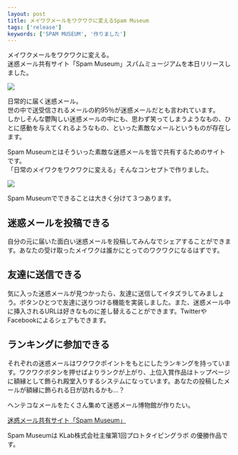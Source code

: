 ```yaml
---
layout: post
title: メイワクメールをワクワクに変えるSpam Museum
tags: ['release']
keywords: ['SPAM MUSEUM', '作りました']
---
```


メイワクメールをワクワクに変える。<br/>
迷惑メール共有サイト「Spam Museum」スパムミュージアムを本日リリースしました。

[![ ](/img/blog_spammuseum_ss.png)](http://meiwaku.me)

日常的に届く迷惑メール。<br/>
世の中で送受信されるメールの約95％が迷惑メールだとも言われています。<br/>
しかしそんな鬱陶しい迷惑メールの中にも、思わず笑ってしまうようなもの、ひとに感動を与えてくれるようなもの、といった素敵なメールというものが存在します。

Spam Museumとはそういった素敵な迷惑メールを皆で共有するためのサイトです。<br/>
「日常のメイワクをワクワクに変える」そんなコンセプトで作りました。

![ ](/img/blog_spammuseum_about.gif)

Spam Museumでできることは大きく分けて３つあります。

## 迷惑メールを投稿できる

自分の元に届いた面白い迷惑メールを投稿してみんなでシェアすることができます。あなたの受け取ったメイワクは誰かにとってのワクワクになるはずです。

## 友達に送信できる
気に入った迷惑メールが見つかったら、友達に送信してイタズラしてみましょう。ボタンひとつで友達に送りつける機能を実装しました。また、迷惑メール中に挿入されるURLは好きなものに差し替えることができます。TwitterやFacebookによるシェアもできます。

## ランキングに参加できる
それぞれの迷惑メールはワクワクポイントをもとにしたランキングを持っています。ワクワクボタンを押せばよりランクが上がり、上位入賞作品はトップページに額縁として飾られ殿堂入りするシステムになっています。あなたの投稿したメールが額縁に飾られる日が訪れるかも…？

ヘンテコなメールをたくさん集めて迷惑メール博物館が作りたい。

[迷惑メール共有サイト「Spam Museum」](http://meiwaku.me)

Spam Museumは KLab株式会社主催第1回プロトタイピングラボ の優勝作品です。
